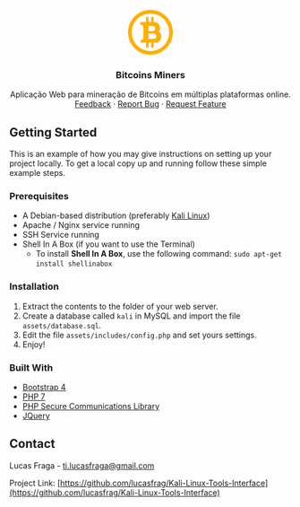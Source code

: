 <!-- LOGO -->
<p align="center">
  <img src="assets/img/logo.png" alt="Logo" width="80" height="80">
  <h3 align="center">Bitcoins Miners</h3>
  <p align="center">Aplicação Web para mineração de Bitcoins em múltiplas plataformas online.
  <br>
      <a href="">Feedback</a>
      ·
      <a href="https://github.com/lucasfrag/Kali-Linux-Tools-Interface/issues">Report Bug</a>
      ·
      <a href="https://github.com/lucasfrag/Kali-Linux-Tools-Interface/issues">Request Feature</a>
  </p>
</p>


<!-- GETTING STARTED -->
## Getting Started

This is an example of how you may give instructions on setting up your project locally.
To get a local copy up and running follow these simple example steps.


### Prerequisites

- A Debian-based distribution (preferably [Kali Linux](https://www.kali.org/))
- Apache / Nginx service running
- SSH Service running
- Shell In A Box (if you want to use the Terminal)
  - To install <b>Shell In A Box</b>, use the following command: `sudo apt-get install shellinabox`


### Installation

1. Extract the contents to the folder of your web server.
2. Create a database called `kali` in MySQL and import the file `assets/database.sql`.
3. Edit the file `assets/includes/config.php` and set yours settings.
4. Enjoy!


### Built With
* [Bootstrap 4](https://getbootstrap.com)
* [PHP 7](https://php.net)
* [PHP Secure Communications Library](https://github.com/phpseclib/phpseclib)
* [JQuery](https://jquery.com)


<!-- CONTACT -->
## Contact

Lucas Fraga - ti.lucasfraga@gmail.com

Project Link: [https://github.com/lucasfrag/Kali-Linux-Tools-Interface](https://github.com/lucasfrag/Kali-Linux-Tools-Interface)


